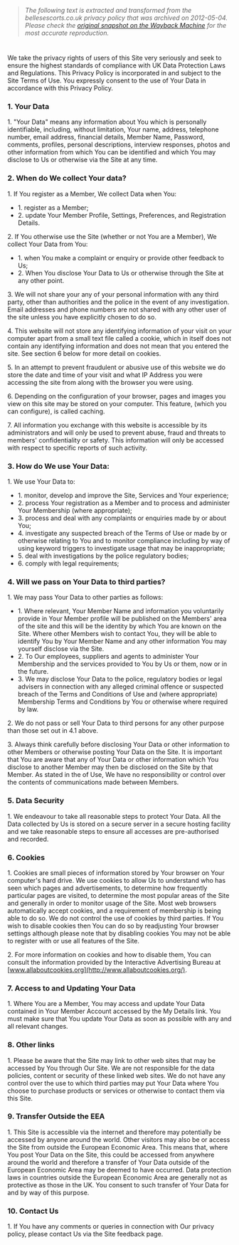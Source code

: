 > *The following text is extracted and transformed from the bellesescorts.co.uk privacy policy that was archived on 2012-05-04. Please check the [original snapshot on the Wayback Machine](https://web.archive.org/web/20120504124223id_/http%3A//www.bellesescorts.co.uk/privacy.html) for the most accurate reproduction.*

# 

We take the privacy rights of users of this Site very seriously and seek to ensure the highest standards of compliance with UK Data Protection Laws and Regulations. This Privacy Policy is incorporated in and subject to the Site Terms of Use. You expressly consent to the use of Your Data in accordance with this Privacy Policy.

  


### 1\. Your Data

1\. "Your Data" means any information about You which is personally identifiable, including, without limitation, Your name, address, telephone number, email address, financial details, Member Name, Password, comments, profiles, personal descriptions, interview responses, photos and other information from which You can be identified and which You may disclose to Us or otherwise via the Site at any time.

  


### 2\. When do We collect Your data?

1\. If You register as a Member, We collect Data when You:

  * 1\. register as a Member;
  * 2\. update Your Member Profile, Settings, Preferences, and Registration Details.



2\. If You otherwise use the Site (whether or not You are a Member), We collect Your Data from You:

  * 1\. when You make a complaint or enquiry or provide other feedback to Us;
  * 2\. When You disclose Your Data to Us or otherwise through the Site at any other point.



3\. We will not share your any of your personal information with any third party, other than authorities and the police in the event of any investigation. Email addresses and phone numbers are not shared with any other user of the site unless you have explicitly chosen to do so.

4\. This website will not store any identifying information of your visit on your computer apart from a small text file called a cookie, which in itself does not contain any identifying information and does not mean that you entered the site. See section 6 below for more detail on cookies.

5\. In an attempt to prevent fraudulent or abusive use of this website we do store the date and time of your visit and what IP Address you were accessing the site from along with the browser you were using.

6\. Depending on the configuration of your browser, pages and images you view on this site may be stored on your computer. This feature, (which you can configure), is called caching.

7\. All information you exchange with this website is accessible by its administrators and will only be used to prevent abuse, fraud and threats to members' confidentiality or safety. This information will only be accessed with respect to specific reports of such activity.

  


### 3\. How do We use Your Data:

1\. We use Your Data to:

  * 1\. monitor, develop and improve the Site, Services and Your experience;
  * 2\. process Your registration as a Member and to process and administer Your Membership (where appropriate);
  * 3\. process and deal with any complaints or enquiries made by or about You;
  * 4\. investigate any suspected breach of the Terms of Use or made by or otherwise relating to You and to monitor compliance including by way of using keyword triggers to investigate usage that may be inappropriate;
  * 5\. deal with investigations by the police regulatory bodies;
  * 6\. comply with legal requirements;



### 4\. Will we pass on Your Data to third parties?

1\. We may pass Your Data to other parties as follows:

  * 1\. Where relevant, Your Member Name and information you voluntarily provide in Your Member profile will be published on the Members' area of the site and this will be the identity by which You are known on the Site. Where other Members wish to contact You, they will be able to identify You by Your Member Name and any other information You may yourself disclose via the Site.
  * 2\. To Our employees, suppliers and agents to administer Your Membership and the services provided to You by Us or them, now or in the future.
  * 3\. We may disclose Your Data to the police, regulatory bodies or legal advisers in connection with any alleged criminal offence or suspected breach of the Terms and Conditions of Use and (where appropriate) Membership Terms and Conditions by You or otherwise where required by law.



2\. We do not pass or sell Your Data to third persons for any other purpose than those set out in 4.1 above.

3\. Always think carefully before disclosing Your Data or other information to other Members or otherwise posting Your Data on the Site. It is important that You are aware that any of Your Data or other information which You disclose to another Member may then be disclosed on the Site by that Member. As stated in the of Use, We have no responsibility or control over the contents of communications made between Members.

  


### 5\. Data Security

1\. We endeavour to take all reasonable steps to protect Your Data. All the Data collected by Us is stored on a secure server in a secure hosting facility and we take reasonable steps to ensure all accesses are pre-authorised and recorded.

  


### 6\. Cookies

1\. Cookies are small pieces of information stored by Your browser on Your computer's hard drive. We use cookies to allow Us to understand who has seen which pages and advertisements, to determine how frequently particular pages are visited, to determine the most popular areas of the Site and generally in order to monitor usage of the Site. Most web browsers automatically accept cookies, and a requirement of membership is being able to do so. We do not control the use of cookies by third parties. If You wish to disable cookies then You can do so by readjusting Your browser settings although please note that by disabling cookies You may not be able to register with or use all features of the Site.

2\. For more information on cookies and how to disable them, You can consult the information provided by the Interactive Advertising Bureau at [www.allaboutcookies.org](http://www.allaboutcookies.org/).

  


### 7\. Access to and Updating Your Data

1\. Where You are a Member, You may access and update Your Data contained in Your Member Account accessed by the My Details link. You must make sure that You update Your Data as soon as possible with any and all relevant changes.

  


### 8\. Other links

1\. Please be aware that the Site may link to other web sites that may be accessed by You through Our Site. We are not responsible for the data policies, content or security of these linked web sites. We do not have any control over the use to which third parties may put Your Data where You choose to purchase products or services or otherwise to contact them via this Site.

  


### 9\. Transfer Outside the EEA

1\. This Site is accessible via the internet and therefore may potentially be accessed by anyone around the world. Other visitors may also be or access the Site from outside the European Economic Area. This means that, where You post Your Data on the Site, this could be accessed from anywhere around the world and therefore a transfer of Your Data outside of the European Economic Area may be deemed to have occurred. Data protection laws in countries outside the European Economic Area are generally not as protective as those in the UK. You consent to such transfer of Your Data for and by way of this purpose.

  


### 10\. Contact Us

1\. If You have any comments or queries in connection with Our privacy policy, please contact Us via the Site feedback page.
